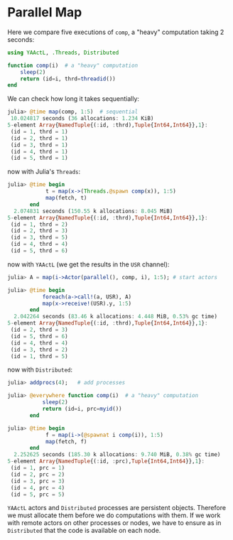 # Parallel Map

Here we compare five executions of `comp`, a "heavy" computation taking 2 seconds:

```julia
using YAActL, .Threads, Distributed

function comp(i)  # a "heavy" computation
    sleep(2)
    return (id=i, thrd=threadid())
end
```

We can check how long it takes sequentially:

```julia
julia> @time map(comp, 1:5)  # sequential
 10.024817 seconds (36 allocations: 1.234 KiB)
5-element Array{NamedTuple{(:id, :thrd),Tuple{Int64,Int64}},1}:
 (id = 1, thrd = 1)
 (id = 2, thrd = 1)
 (id = 3, thrd = 1)
 (id = 4, thrd = 1)
 (id = 5, thrd = 1)
```

now with Julia's `Threads`:

```julia
julia> @time begin
            t = map(x->(Threads.@spawn comp(x)), 1:5)
            map(fetch, t)
       end
  2.074831 seconds (150.55 k allocations: 8.045 MiB)
5-element Array{NamedTuple{(:id, :thrd),Tuple{Int64,Int64}},1}:
 (id = 1, thrd = 2)
 (id = 2, thrd = 3)
 (id = 3, thrd = 5)
 (id = 4, thrd = 4)
 (id = 5, thrd = 6)
```

now with `YAActL` (we get the results in the `USR` channel):

```julia
julia> A = map(i->Actor(parallel(), comp, i), 1:5); # start actors

julia> @time begin
           foreach(a->call!(a, USR), A)
           map(x->receive!(USR).y, 1:5)
       end
  2.042264 seconds (83.46 k allocations: 4.448 MiB, 0.53% gc time)
5-element Array{NamedTuple{(:id, :thrd),Tuple{Int64,Int64}},1}:
 (id = 2, thrd = 3)
 (id = 5, thrd = 6)
 (id = 4, thrd = 4)
 (id = 3, thrd = 2)
 (id = 1, thrd = 5)
```

now with `Distributed`:

```julia
julia> addprocs(4);   # add processes

julia> @everywhere function comp(i)  # a "heavy" computation
           sleep(2)
           return (id=i, prc=myid())
       end

julia> @time begin
            f = map(i->(@spawnat i comp(i)), 1:5)
            map(fetch, f)
       end
  2.252625 seconds (185.30 k allocations: 9.740 MiB, 0.38% gc time)
5-element Array{NamedTuple{(:id, :prc),Tuple{Int64,Int64}},1}:
 (id = 1, prc = 1)
 (id = 2, prc = 2)
 (id = 3, prc = 3)
 (id = 4, prc = 4)
 (id = 5, prc = 5)
```

`YAActL` actors and `Distributed` processes are persistent objects. Therefore we must allocate them before we do computations with them. If we work with remote actors on other processes or nodes, we have to ensure as in `Distributed` that the code is available on each node.
